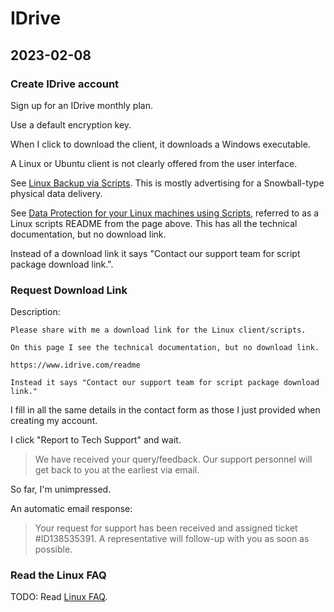 # IDrive

## 2023-02-08

### Create IDrive account

Sign up for an IDrive monthly plan.

Use a default encryption key.

When I click to download the client, it downloads a Windows executable.

A Linux or Ubuntu client is not clearly offered from the user interface.

See [Linux Backup via Scripts](https://www.idrive.com/linux-backup-scripts). This is mostly advertising for a Snowball-type physical data delivery.

See [Data Protection for your Linux machines using Scripts](https://www.idrive.com/readme), referred to as a Linux scripts README from the page above. This has all the technical documentation, but no download link.

Instead of a download link it says "Contact our support team for script package download link.".

### Request Download Link

Description:

```
Please share with me a download link for the Linux client/scripts.

On this page I see the technical documentation, but no download link.

https://www.idrive.com/readme

Instead it says "Contact our support team for script package download link."
```

I fill in all the same details in the contact form as those I just provided when creating my account.

I click "Report to Tech Support" and wait.

> We have received your query/feedback. Our support personnel will get back to you at the earliest via email. 

So far, I'm unimpressed.

An automatic email response:

> Your request for support has been received and assigned ticket #ID138535391. A representative will follow-up with you as soon as possible. 

### Read the Linux FAQ

TODO: Read [Linux FAQ](https://www.idrive.com/faq_linux).
